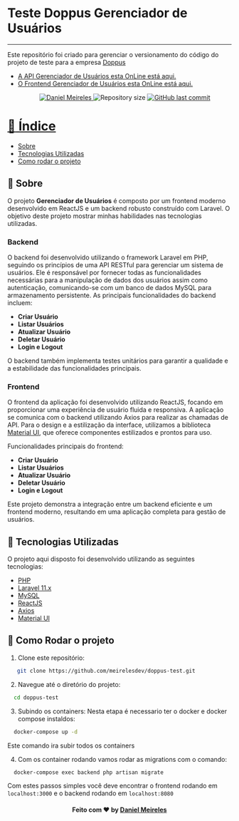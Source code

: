 # Teste Doppus Gerenciador de Usuários

---

Este repositório foi criado para gerenciar o versionamento do código do projeto de teste para a empresa <a href="https://doppus.com/" >Doppus</a>

- [A API Gerenciador de Usuários esta OnLine está aqui.](https://api.danielmeireles.com/)
- [O Frontend Gerenciador de Usuários esta OnLine está aqui.](https://app-doppus.danielmeireles.com/)
  <p align="center">	
     <a href="https://www.linkedin.com/in/developer-danielmn/">
        <img alt="Daniel Meireles" src="https://img.shields.io/badge/-Daniel Meireles-0080000?style=flat&logo=Linkedin&logoColor=white" />
     </a>
    <img alt="Repository size" src="https://img.shields.io/github/languages/code-size/meirelesdev/doppus-test?color=0080000label=repo%20size">
    <a href="https://github.com/meirelesdev/doppus-test/commits/main">
      <img alt="GitHub last commit" src="https://img.shields.io/github/last-commit/meirelesdev/doppus-test?color=0080000">
  </p>

# :pushpin: Índice

- [Sobre](#sobre)
- [Tecnologias Utilizadas](#tecnologias-utilizadas)
- [Como rodar o projeto](#rodando-o-projeto)

<a id="sobre"></a>

## :bookmark: Sobre

O projeto **Gerenciador de Usuários** é composto por um frontend moderno desenvolvido em ReactJS e um backend robusto construído com Laravel. O objetivo deste projeto mostrar minhas habilidades nas tecnologias utilizadas.

### Backend

O backend foi desenvolvido utilizando o framework Laravel em PHP, seguindo os princípios de uma API RESTful para gerenciar um sistema de usuários. Ele é responsável por fornecer todas as funcionalidades necessárias para a manipulação de dados dos usuários assim como autenticação, comunicando-se com um banco de dados MySQL para armazenamento persistente. As principais funcionalidades do backend incluem:

- **Criar Usuário**
- **Listar Usuários**
- **Atualizar Usuário**
- **Deletar Usuário**
- **Login e Logout**

O backend também implementa testes unitários para garantir a qualidade e a estabilidade das funcionalidades principais.

### Frontend

O frontend da aplicação foi desenvolvido utilizando ReactJS, focando em proporcionar uma experiência de usuário fluida e responsiva. A aplicação se comunica com o backend utilizando Axios para realizar as chamadas de API. Para o design e a estilização da interface, utilizamos a biblioteca [Material UI](https://mui.com/), que oferece componentes estilizados e prontos para uso.

Funcionalidades principais do frontend:

- **Criar Usuário**
- **Listar Usuários**
- **Atualizar Usuário**
- **Deletar Usuário**
- **Login e Logout**

Este projeto demonstra a integração entre um backend eficiente e um frontend moderno, resultando em uma aplicação completa para gestão de usuários.

<a id="tecnologias-utilizadas"></a>

## :rocket: Tecnologias Utilizadas

O projeto aqui disposto foi desenvolvido utilizando as seguintes tecnologias:

- [PHP](https://pt-br.reactjs.org/)
- [Laravel 11.x](https://pt-br.reactjs.org/)
- [MySQL](https://pt-br.reactjs.org/)
- [ReactJS](https://pt-br.reactjs.org/)
- [Axios](https://axios-http.com/docs/intro)
- [Material UI](https://mui.com/)

<a id="rodando-o-projeto"></a>

## :rocket: Como Rodar o projeto

1. Clone este repositório:

```sh
   git clone https://github.com/meirelesdev/doppus-test.git
```

2. Navegue até o diretório do projeto:

```sh
  cd doppus-test
```

3. Subindo os containers:
   Nesta etapa é necessario ter o docker e docker compose instaldos:

```sh
  docker-compose up -d
```

Este comando ira subir todos os containers

4. Com os container rodando vamos rodar as migrations com o comando:

```sh
  docker-compose exec backend php artisan migrate
```

Com estes passos simples você deve encontrar o frontend rodando em `localhost:3000` e o backend rodando em `localhost:8080`

<h4 align="center">
    Feito com ❤️ by <a href="https://www.linkedin.com/in/developer-danielmn/" target="_blank">Daniel Meireles</a>
</h4>
